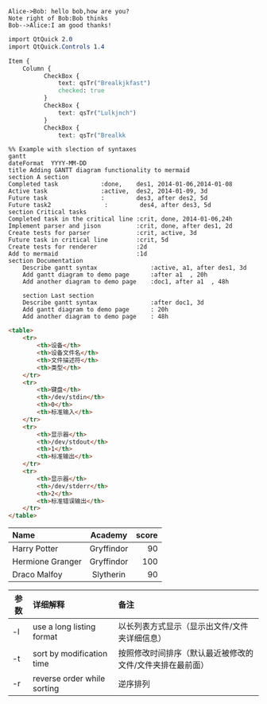 ```sequence
Alice->Bob: hello bob,how are you?
Note right of Bob:Bob thinks
Bob-->Alice:I am good thanks!
```

```css
import QtQuick 2.0
import QtQuick.Controls 1.4

Item {
    Column {
          CheckBox {
              text: qsTr("Brealkjkfast")
              checked: true
          }
          CheckBox {
              text: qsTr("Lulkjnch")
          }
          CheckBox {
              text: qsTr("Brealkk
```

```mermaid
%% Example with slection of syntaxes
gantt
dateFormat  YYYY-MM-DD
title Adding GANTT diagram functionality to mermaid
section A section
Completed task            :done,    des1, 2014-01-06,2014-01-08
Active task               :active,  des2, 2014-01-09, 3d
Future task               :         des3, after des2, 5d
Future task2               :         des4, after des3, 5d
section Critical tasks
Completed task in the critical line :crit, done, 2014-01-06,24h
Implement parser and jison          :crit, done, after des1, 2d
Create tests for parser             :crit, active, 3d
Future task in critical line        :crit, 5d
Create tests for renderer           :2d
Add to mermaid                      :1d
section Documentation
    Describe gantt syntax               :active, a1, after des1, 3d
    Add gantt diagram to demo page      :after a1  , 20h
    Add another diagram to demo page    :doc1, after a1  , 48h

    section Last section
    Describe gantt syntax               :after doc1, 3d
    Add gantt diagram to demo page      : 20h
    Add another diagram to demo page    : 48h
```

```html
<table>
    <tr>
        <th>设备</th>
        <th>设备文件名</th>
        <th>文件描述符</th>
        <th>类型</th>
    </tr>
    <tr>
        <th>键盘</th>
        <th>/dev/stdin</th>
        <th>0</th>
        <th>标准输入</th>
    </tr>
    <tr>
        <th>显示器</th>
        <th>/dev/stdout</th>
        <th>1</th>
        <th>标准输出</th>
    </tr>
    <tr>
        <th>显示器</th>
        <th>/dev/stderr</th>
        <th>2</th>
        <th>标准错误输出</th>
    </tr>
</table>
```

| Name             |  Academy   | score |
| :--------------- | :--------: | ----: |
| Harry Potter     | Gryffindor |    90 |
| Hermione Granger | Gryffindor |   100 |
| Draco Malfoy     | Slytherin  |    90 |

| 参数   | 详细解释                        | 备注                            |
| ---- | :-------------------------- | :---------------------------- |
| -l   | use a long listing format   | 以长列表方式显示（显示出文件/文件夹详细信息）       |
| -t   | sort by modification time   | 按照修改时间排序（默认最近被修改的文件/文件夹排在最前面） |
| -r   | reverse order while sorting | 逆序排列                          |


